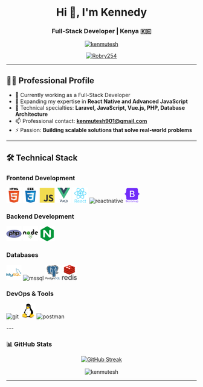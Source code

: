 <h1 align="center">Hi 👋, I'm Kennedy</h1>
<h3 align="center">Full-Stack Developer | Kenya 🇰🇪</h3>

<p align="center">
  <a href="https://github.com/kenmutesh">
    <img src="https://github-profile-trophy.vercel.app/?username=kenmutesh&theme=onedark&row=1&margin-w=15" alt="kenmutesh" />
  </a>
</p>

<p align="center">
  <a href="https://twitter.com/Robry254" target="blank">
    <img src="https://img.shields.io/twitter/follow/Robry254?logo=twitter&style=for-the-badge" alt="Robry254" />
  </a>
</p>

---

## 👨‍💻 Professional Profile

- 🔭 Currently working as a Full-Stack Developer
- 🌱 Expanding my expertise in **React Native and Advanced JavaScript**
- 💬 Technical specialties: **Laravel, JavaScript, Vue.js, PHP, Database Architecture**
- 📫 Professional contact: **kenmutesh901@gmail.com**
- ⚡ Passion: **Building scalable solutions that solve real-world problems**

---

## 🛠 Technical Stack

### Frontend Development
<p>
  <img src="https://raw.githubusercontent.com/devicons/devicon/master/icons/html5/html5-original-wordmark.svg" alt="html5" width="40" height="40"/>
  <img src="https://raw.githubusercontent.com/devicons/devicon/master/icons/css3/css3-original-wordmark.svg" alt="css3" width="40" height="40"/>
  <img src="https://raw.githubusercontent.com/devicons/devicon/master/icons/javascript/javascript-original.svg" alt="javascript" width="40" height="40"/>
  <img src="https://raw.githubusercontent.com/devicons/devicon/master/icons/vuejs/vuejs-original-wordmark.svg" alt="vuejs" width="40" height="40"/>
  <img src="https://raw.githubusercontent.com/devicons/devicon/master/icons/react/react-original-wordmark.svg" alt="react" width="40" height="40"/>
  <img src="https://reactnative.dev/img/header_logo.svg" alt="reactnative" width="40" height="40"/>
  <img src="https://raw.githubusercontent.com/devicons/devicon/master/icons/bootstrap/bootstrap-plain-wordmark.svg" alt="bootstrap" width="40" height="40"/>
</p>

### Backend Development
<p>
  <img src="https://raw.githubusercontent.com/devicons/devicon/master/icons/php/php-original.svg" alt="php" width="40" height="40"/>
  <img src="https://raw.githubusercontent.com/devicons/devicon/master/icons/nodejs/nodejs-original-wordmark.svg" alt="nodejs" width="40" height="40"/>
  <img src="https://raw.githubusercontent.com/devicons/devicon/master/icons/nginx/nginx-original.svg" alt="nginx" width="40" height="40"/>
</p>

### Databases
<p>
  <img src="https://raw.githubusercontent.com/devicons/devicon/master/icons/mysql/mysql-original-wordmark.svg" alt="mysql" width="40" height="40"/>
  <img src="https://www.svgrepo.com/show/303229/microsoft-sql-server-logo.svg" alt="mssql" width="40" height="40"/>
  <img src="https://raw.githubusercontent.com/devicons/devicon/master/icons/postgresql/postgresql-original-wordmark.svg" alt="postgresql" width="40" height="40"/>
  <img src="https://raw.githubusercontent.com/devicons/devicon/master/icons/redis/redis-original-wordmark.svg" alt="redis" width="40" height="40"/>
</p>

### DevOps & Tools
<p>
  <img src="https://www.vectorlogo.zone/logos/git-scm/git-scm-icon.svg" alt="git" width="40" height="40"/>
  <img src="https://raw.githubusercontent.com/devicons/devicon/master/icons/linux/linux-original.svg" alt="linux" width="40" height="40"/>
  <img src="https://www.vectorlogo.zone/logos/getpostman/getpostman-icon.svg" alt="postman" width="40" height="40"/>
</p>
---

### 📊 GitHub Stats

<p align="center">
  <a href="https://git.io/streak-stats"><img src="https://github-readme-streak-stats.herokuapp.com?user=kenmutesh" alt="GitHub Streak" /></a>
<!--   <img align="center" src="https://github-readme-streak-stats.herokuapp.com/?user=kenmutesh&theme=dark" alt="kenmutesh" /> -->
</p>

<p align="center">
  <img align="center" src="https://github-readme-stats.vercel.app/api/top-langs?username=kenmutesh&show_icons=true&locale=en&layout=compact&theme=dark" alt="kenmutesh" />
</p>

---
